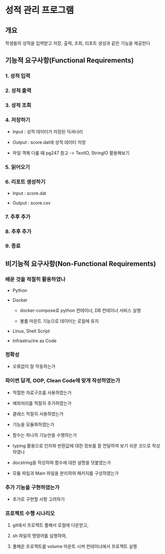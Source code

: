 # 성적 관리 프로그램  

## 개요  

학생들의 성적을 입력받고 저장, 출력, 조회, 리포트 생성과 같은 기능을 제공한다  

## 기능적 요구사항(Functional Requirements)  

### 1. 성적 입력  

### 2. 성적 출력  

### 3. 성적 조회  

### 4. 저장하기  

* Input : 성적 데이터가 저장된 딕셔너리  

* Output : score.dat에 성적 데이터 저장  

* 파일 객체 다룰 떄 pg247 참고 -> TextIO, StringIO 활용해보기  

### 5. 읽어오기  

### 6. 리포트 생성하기  

* Input : score.dat

* Output : score.csv  

### 7. 추후 추가  

### 8. 추후 추가  

### 9. 종료  

## 비기능적 요구사항(Non-Functional Requirements)  

### 배운 것을 적절히 활용하였나  

* Python  

* Docker  

  * docker-compose로 python 컨테이너, DB 컨테이너 서비스 실행  

  * 볼륨 마운트 기능으로 데이터는 로컬에 유지  

* Linux, Shell Script  

* Infrastructre as Code  

### 정확성

* 오류없이 잘 작동하는가  

### 파이썬 답게, OOP, Clean Code에 맞게 작성하였는가  

* 적절한 자료구조를 사용하였는가  

* 예외처리를 적절히 추가하였는가  

* 클래스 적절히 사용하였는가  

* 기능을 모듈화하였는가  

* 함수는 하나의 기능만을 수행하는가  

* typing 활용으로 인자와 반환값에 대한 정보를 잘 전달하여 보기 쉬운 코드로 작성하였나  

* docstring을 작성하여 함수에 대한 설명을 덧붙였는가  

* 모듈 파일과 Main 파일을 분리하여 패키지를 구성하였는가  

### 추가 기능을 구현하였는가  

* 추가로 구현할 사항 고려하기  

### 프로젝트 수행 시나리오  

1. git에서 프로젝트 풀해서 로컬에 다운받고,  

2. sh 파일의 명령어를 실행하여,  

3. 풀해온 프로젝트를 volume 마운트 시켜 컨테이너에서 프로젝트 실행  

